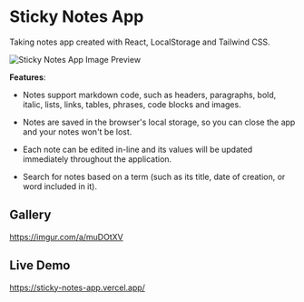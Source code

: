 # Sticky Notes App
Taking notes app created with React, LocalStorage and Tailwind CSS. 

<img src="https://i.imgur.com/pf0ik7K.png" alt="Sticky Notes App Image Preview"/>

**Features**: 
- Notes support markdown code, such as headers, paragraphs, bold, italic, lists, links, tables, phrases, code blocks and images.

- Notes are saved in the browser's local storage, so you can close the app and your notes won't be lost.

- Each note can be edited in-line and its values will be updated immediately throughout the application.

- Search for notes based on a term (such as its title, date of creation, or word included in it).

## Gallery
https://imgur.com/a/muDOtXV

## Live Demo
https://sticky-notes-app.vercel.app/